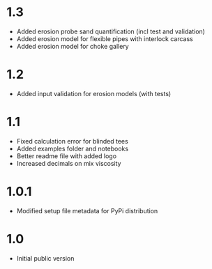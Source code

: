 # 1.3
* Added erosion probe sand quantification (incl test and validation)
* Added erosion model for flexible pipes with interlock carcass
* Added erosion model for choke gallery

# 1.2
* Added input validation for erosion models (with tests)

# 1.1
* Fixed calculation error for blinded tees
* Added examples folder and notebooks
* Better readme file with added logo
* Increased decimals on mix viscosity

# 1.0.1
* Modified setup file metadata for PyPi distribution

# 1.0
* Initial public version